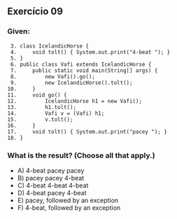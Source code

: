 ## Exercício 09 ##

### Given: ###

```
 3. class IcelandicHorse {
 4.     void tolt() { System.out.print("4-beat "); }
 5. }
 6. public class Vafi extends IcelandicHorse {
 7.     public static void main(String[] args) {
 8.         new Vafi().go();
 9.         new IcelandicHorse().tolt();
10.     }
11.     void go() {
12.         IcelandicHorse h1 = new Vafi();
13.         h1.tolt();
14.         Vafi v = (Vafi) h1;
15.         v.tolt();
16.     }
17.     void tolt() { System.out.print("pacey "); }
18. }
```
 ### What is the result? (Choose all that apply.) ###
 * A) 4-beat pacey pacey
 * B) pacey pacey 4-beat
 * C) 4-beat 4-beat 4-beat
 * D) 4-beat pacey 4-beat
 * E) pacey, followed by an exception
 * F) 4-beat, followed by an exception  